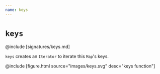 ```yaml
---
name: keys
---
```


# `keys`

@include [signatures/keys.md]

`keys` creates an `Iterator` to iterate this `Map`'s keys.

@include [figure.html source="images/keys.svg" desc="keys function"]
